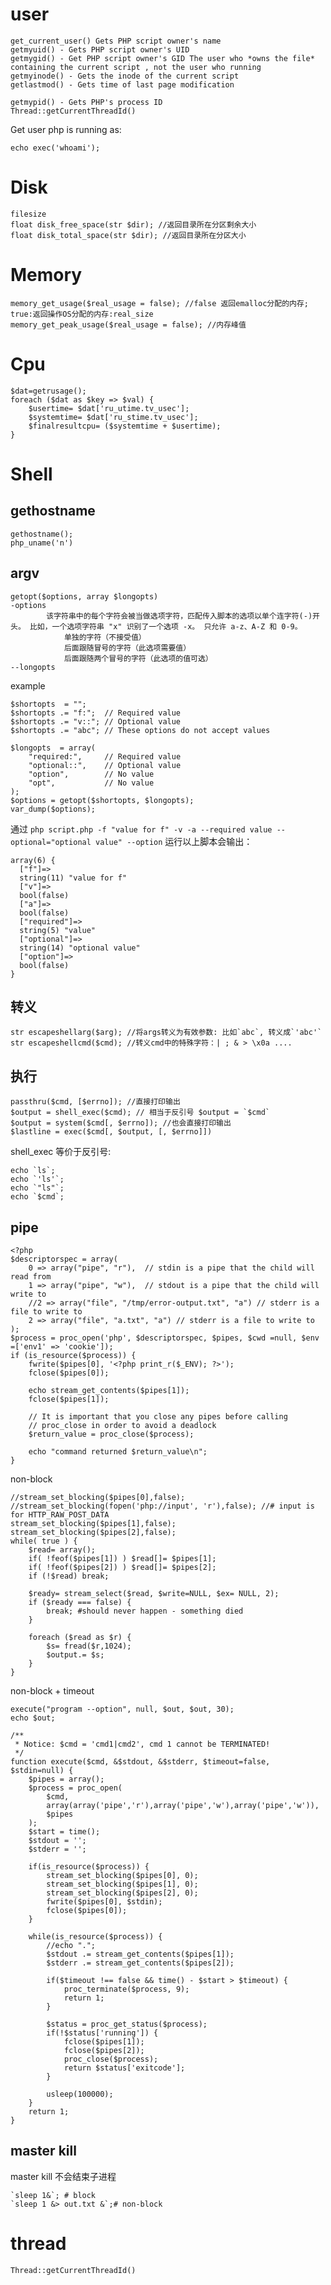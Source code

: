 # user

	get_current_user() Gets PHP script owner's name
	getmyuid() - Gets PHP script owner's UID
	getmygid() - Get PHP script owner's GID The user who *owns the file* containing the current script , not the user who running
	getmyinode() - Gets the inode of the current script
	getlastmod() - Gets time of last page modification

	getmypid() - Gets PHP's process ID
	Thread::getCurrentThreadId()

Get user php is running as:

	echo exec('whoami');

# Disk

	filesize
	float disk_free_space(str $dir); //返回目录所在分区剩余大小
	float disk_total_space(str $dir); //返回目录所在分区大小

# Memory

	memory_get_usage($real_usage = false); //false 返回emalloc分配的内存; true:返回操作OS分配的内存:real_size
	memory_get_peak_usage($real_usage = false); //内存峰值

# Cpu

	$dat=getrusage();
	foreach ($dat as $key => $val) {
		$usertime= $dat['ru_utime.tv_usec'];
		$systemtime= $dat['ru_stime.tv_usec'];
		$finalresultcpu= ($systemtime + $usertime);
	}


# Shell

## gethostname

	gethostname();
	php_uname('n')

## argv

	getopt($options, array $longopts)
	-options
			该字符串中的每个字符会被当做选项字符，匹配传入脚本的选项以单个连字符(-)开头。 比如，一个选项字符串 "x" 识别了一个选项 -x。 只允许 a-z、A-Z 和 0-9。
				单独的字符（不接受值）
				后面跟随冒号的字符（此选项需要值）
				后面跟随两个冒号的字符（此选项的值可选）
	--longopts

example

	$shortopts  = "";
	$shortopts .= "f:";  // Required value
	$shortopts .= "v::"; // Optional value
	$shortopts .= "abc"; // These options do not accept values

	$longopts  = array(
	    "required:",     // Required value
	    "optional::",    // Optional value
	    "option",        // No value
	    "opt",           // No value
	);
	$options = getopt($shortopts, $longopts);
	var_dump($options);

通过 `php script.php -f "value for f" -v -a --required value --optional="optional value" --option` 运行以上脚本会输出：

	array(6) {
	  ["f"]=>
	  string(11) "value for f"
	  ["v"]=>
	  bool(false)
	  ["a"]=>
	  bool(false)
	  ["required"]=>
	  string(5) "value"
	  ["optional"]=>
	  string(14) "optional value"
	  ["option"]=>
	  bool(false)
	}

## 转义

	str escapeshellarg($arg); //将args转义为有效参数: 比如`abc`, 转义成`'abc'`
	str escapeshellcmd($cmd); //转义cmd中的特殊字符：| ; & > \x0a ....

## 执行

	passthru($cmd, [$errno]); //直接打印输出
	$output = shell_exec($cmd); // 相当于反引号 $output = `$cmd`
	$output = system($cmd[, $errno]); //也会直接打印输出
	$lastline = exec($cmd[, $output, [, $errno]])

shell_exec 等价于反引号:

	echo `ls`;
	echo `'ls'`;
	echo `"ls"`;
	echo `$cmd`;

## pipe

	<?php
	$descriptorspec = array(
		0 => array("pipe", "r"),  // stdin is a pipe that the child will read from
		1 => array("pipe", "w"),  // stdout is a pipe that the child will write to
		//2 => array("file", "/tmp/error-output.txt", "a") // stderr is a file to write to
		2 => array("file", "a.txt", "a") // stderr is a file to write to
	);
	$process = proc_open('php', $descriptorspec, $pipes, $cwd =null, $env =['env1' => 'cookie']);
	if (is_resource($process)) {
		fwrite($pipes[0], '<?php print_r($_ENV); ?>');
		fclose($pipes[0]);

		echo stream_get_contents($pipes[1]);
		fclose($pipes[1]);

		// It is important that you close any pipes before calling
		// proc_close in order to avoid a deadlock
		$return_value = proc_close($process);

		echo "command returned $return_value\n";
	}

non-block

	//stream_set_blocking($pipes[0],false);
	//stream_set_blocking(fopen('php://input', 'r'),false); //# input is for HTTP_RAW_POST_DATA
	stream_set_blocking($pipes[1],false);
	stream_set_blocking($pipes[2],false);
	while( true ) {
		$read= array();
		if( !feof($pipes[1]) ) $read[]= $pipes[1];
		if( !feof($pipes[2]) ) $read[]= $pipes[2];
		if (!$read) break;

		$ready= stream_select($read, $write=NULL, $ex= NULL, 2);
		if ($ready === false) {
			break; #should never happen - something died
		}

		foreach ($read as $r) {
			$s= fread($r,1024);
			$output.= $s;
		}
	}

non-block + timeout

    execute("program --option", null, $out, $out, 30);
    echo $out;

	/**
	 * Notice: $cmd = 'cmd1|cmd2', cmd 1 cannot be TERMINATED!
	 */
    function execute($cmd, &$stdout, &$stderr, $timeout=false, $stdin=null) {
        $pipes = array();
        $process = proc_open(
            $cmd,
            array(array('pipe','r'),array('pipe','w'),array('pipe','w')),
            $pipes
        );
        $start = time();
        $stdout = '';
        $stderr = '';

        if(is_resource($process)) {
            stream_set_blocking($pipes[0], 0);
            stream_set_blocking($pipes[1], 0);
            stream_set_blocking($pipes[2], 0);
            fwrite($pipes[0], $stdin);
            fclose($pipes[0]);
        }

        while(is_resource($process)) {
            //echo ".";
            $stdout .= stream_get_contents($pipes[1]);
            $stderr .= stream_get_contents($pipes[2]);

            if($timeout !== false && time() - $start > $timeout) {
                proc_terminate($process, 9);
                return 1;
            }

            $status = proc_get_status($process);
            if(!$status['running']) {
                fclose($pipes[1]);
                fclose($pipes[2]);
                proc_close($process);
                return $status['exitcode'];
            }

            usleep(100000);
        }
        return 1;
    }

## master kill
master kill 不会结束子进程

	`sleep 1&`; # block
	`sleep 1 &> out.txt &`;# non-block


# thread

    Thread::getCurrentThreadId()
